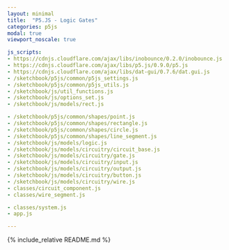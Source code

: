 ```yaml
---
layout: minimal
title:  "P5.JS - Logic Gates"
categories: p5js
modal: true
viewport_noscale: true

js_scripts:
- https://cdnjs.cloudflare.com/ajax/libs/inobounce/0.2.0/inobounce.js
- https://cdnjs.cloudflare.com/ajax/libs/p5.js/0.9.0/p5.js
- https://cdnjs.cloudflare.com/ajax/libs/dat-gui/0.7.6/dat.gui.js
- /sketchbook/p5js/common/p5js_settings.js
- /sketchbook/p5js/common/p5js_utils.js
- /sketchbook/js/util_functions.js
- /sketchbook/js/options_set.js
- /sketchbook/js/models/rect.js

- /sketchbook/p5js/common/shapes/point.js
- /sketchbook/p5js/common/shapes/rectangle.js
- /sketchbook/p5js/common/shapes/circle.js
- /sketchbook/p5js/common/shapes/line_segment.js
- /sketchbook/js/models/logic.js
- /sketchbook/js/models/circuitry/circuit_base.js
- /sketchbook/js/models/circuitry/gate.js
- /sketchbook/js/models/circuitry/input.js
- /sketchbook/js/models/circuitry/output.js
- /sketchbook/js/models/circuitry/button.js
- /sketchbook/js/models/circuitry/wire.js
- classes/circuit_component.js
- classes/wire_segment.js

- classes/system.js
- app.js

---
```


{% include_relative README.md %}

